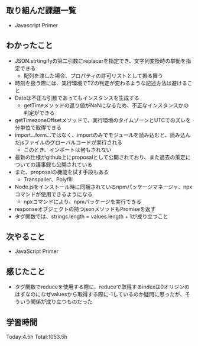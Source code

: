 ## 取り組んだ課題一覧

- Javascript Primer

## わかったこと

* JSON.strtingifyの第二引数にreplacerを指定でき、文字列変換時の挙動を指定できる
  * 配列を渡した場合、プロパティの許可リストとして振る舞う
* 時刻を扱う際には、実行環境でTZの判定が変わるような記述方法は避けること
* Dateは不正な引数であってもインスタンスを生成する
  * getTimeメソッドの返り値がNaNになるため、不正なインスタンスかの判定ができる
* getTimezoneOffsetメソッドで、実行環境のタイムゾーンとUTCでのズレを分単位で取得できる
* import...form...ではなく、importのみでモジュールを読み込むと、読み込んだjsファイルのグローバルコードが実行される
  * このとき、インポートは何もされない
* 最新の仕様がgithub上にproposalとして公開されており、また過去の策定についての議事録も公開されている
* また、proposalの機能を試す手段もある
  * Transpailer、Polyfill
* Node.jsをインストール時に同梱されているnpmパッケージマネージャ、npxコマンドが使用できるようになる
  * npxコマンドにより、npmパッケージを実行できる
* responseオブジェクトの持つjsonメソッドもPromiseを返す
* タグ関数では、strings.length = values.length + 1が成り立つこと

## 次やること

- JavaScript Primer

## 感じたこと

* タグ関数でreduceを使用する際に、reduceで取得するindexは0オリジンのはずなのになぜvaluesから取得する際に-1しているのか疑問に思ったが、そういう関係が成り立つものだった
 
## 学習時間

Today:4.5h
Total:1053.5h
